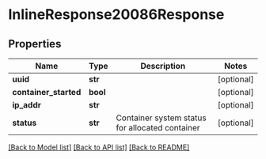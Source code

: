 # InlineResponse20086Response

## Properties
Name | Type | Description | Notes
------------ | ------------- | ------------- | -------------
**uuid** | **str** |  | [optional] 
**container_started** | **bool** |  | [optional] 
**ip_addr** | **str** |  | [optional] 
**status** | **str** | Container system status for allocated container | [optional] 

[[Back to Model list]](../README.md#documentation-for-models) [[Back to API list]](../README.md#documentation-for-api-endpoints) [[Back to README]](../README.md)


